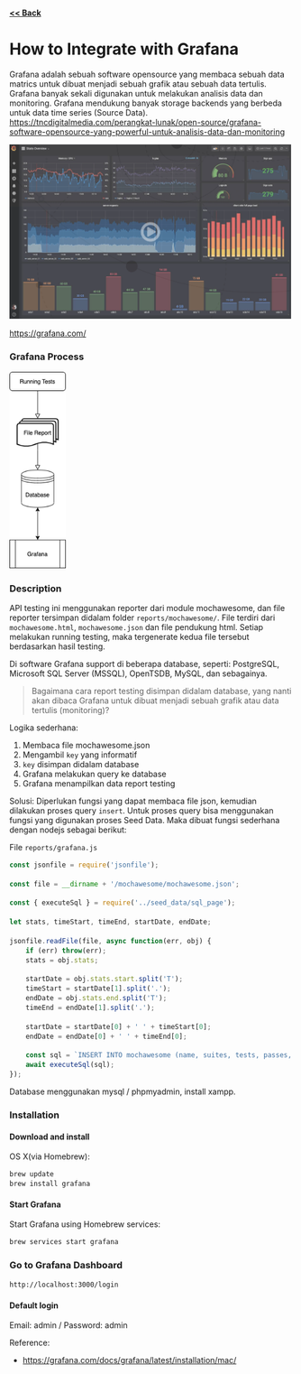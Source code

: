 #### [<< Back](../docs)

# How to Integrate with Grafana
Grafana adalah sebuah software opensource yang membaca sebuah data matrics untuk dibuat menjadi sebuah grafik atau sebuah data tertulis. Grafana banyak sekali digunakan untuk melakukan analisis data dan monitoring. Grafana mendukung banyak storage backends yang berbeda untuk data time series (Source Data). https://tncdigitalmedia.com/perangkat-lunak/open-source/grafana-software-opensource-yang-powerful-untuk-analisis-data-dan-monitoring

[<img src="img/grafana_video.png" width="500"/>](https://grafana.com/video/visualize.mp4)

https://grafana.com/

### Grafana Process
<img src="img/grafana_diagram.png" width="100"/>

### Description
API testing ini menggunakan reporter dari module mochawesome, dan file reporter tersimpan didalam folder `reports/mochawesome/`. File terdiri dari `mochawesome.html`, `mochawesome.json` dan file pendukung html. Setiap melakukan running testing, maka tergenerate kedua file tersebut berdasarkan hasil testing.

Di software Grafana support di beberapa database, seperti: PostgreSQL, Microsoft SQL Server (MSSQL), OpenTSDB, MySQL, dan sebagainya.

> Bagaimana cara report testing disimpan didalam database, yang nanti akan dibaca Grafana untuk dibuat menjadi sebuah grafik atau data tertulis (monitoring)?

Logika sederhana:
1. Membaca file mochawesome.json
2. Mengambil `key` yang informatif
3. `key` disimpan didalam database
4. Grafana melakukan query ke database
5. Grafana menampilkan data report testing

Solusi:
Diperlukan fungsi yang dapat membaca file json, kemudian dilakukan proses query `insert`. Untuk proses query bisa menggunakan fungsi yang digunakan proses Seed Data. Maka dibuat fungsi sederhana dengan nodejs sebagai berikut:

File `reports/grafana.js`
```javascript
const jsonfile = require('jsonfile');

const file = __dirname + '/mochawesome/mochawesome.json';

const { executeSql } = require('../seed_data/sql_page');

let stats, timeStart, timeEnd, startDate, endDate;

jsonfile.readFile(file, async function(err, obj) {
	if (err) throw(err);
	stats = obj.stats;

	startDate = obj.stats.start.split('T');
	timeStart = startDate[1].split('.');
	endDate = obj.stats.end.split('T');
	timeEnd = endDate[1].split('.');

	startDate = startDate[0] + ' ' + timeStart[0];
	endDate = endDate[0] + ' ' + timeEnd[0];

	const sql = `INSERT INTO mochawesome (name, suites, tests, passes, pending, failures, start, end, duration, testsRegistered, passPercent, pendingPercent, other, hasOther, skipped, hasSkipped, created_at) VALUES ("test", ${stats.suites}, ${stats.tests}, ${stats.passes}, ${stats.pending}, ${stats.failures}, "${startDate}", "${endDate}", ${stats.duration}, ${stats.testsRegistered}, ${stats.pendingPercent}, ${stats.pendingPercent}, ${stats.other}, "${stats.hasOther}", ${stats.skipped}, "${stats.hasSkipped}", "${startDate}");`;
	await executeSql(sql);
});
```

Database menggunakan mysql / phpmyadmin, install xampp.

### Installation

#### Download and install
OS X(via Homebrew):

```sh
brew update
brew install grafana
```

#### Start Grafana
Start Grafana using Homebrew services:

```sh
brew services start grafana
```

### Go to Grafana Dashboard
```sh
http://localhost:3000/login
```
#### Default login 
Email: admin / Password: admin

Reference:
- https://grafana.com/docs/grafana/latest/installation/mac/
